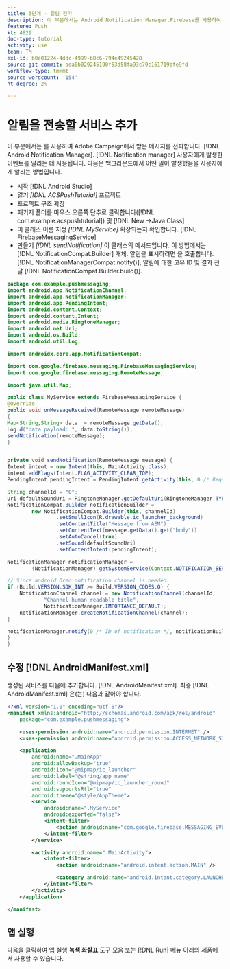 ```yaml
---
title: 5단계 - 알림 전파
description: 이 부분에서는 Android Notification Manager.Firebase를 사용하여 Adobe Campaign에서 받은 메시지를 전파합니다
feature: Push
kt: 4829
doc-type: tutorial
activity: use
team: TM
exl-id: b0e01224-4ddc-4999-b8c6-794e49245428
source-git-commit: ada0b029245190f53d58fa93c79c161719bfe9fd
workflow-type: tm+mt
source-wordcount: '154'
ht-degree: 2%

---
```


# 알림을 전송할 서비스 추가

이 부분에서는 를 사용하여 Adobe Campaign에서 받은 메시지를 전파합니다. [!DNL Android Notification Manager]. [!DNL Notification manager] 사용자에게 발생한 이벤트를 알리는 데 사용됩니다.
다음은 백그라운드에서 어떤 일이 발생했음을 사용자에게 알리는 방법입니다.

* 시작 [!DNL Android Studio]
* 열기 *[!DNL ACSPushTutorial]* 프로젝트
* 프로젝트 구조 확장
* 패키지 폴더를 마우스 오른쪽 단추로 클릭합니다([!DNL com.example.acspushtutorial]) 및 [!DNL New ->Java Class]
* 이 클래스 이름 지정 *[!DNL MyService]* 확장되는지 확인합니다. [!DNL FirebaseMessagingService]
* 만들기 *[!DNL sendNotification]* 이 클래스의 메서드입니다. 이 방법에서는 [!DNL NotificationCompat.Builder] 개체. 알림을 표시하려면 을 호출합니다. [!DNL NotificationManagerCompat.notify()], 알림에 대한 고유 ID 및 결과 전달 [!DNL NotificationCompat.Builder.build()].

<!--
Removed `{.line-numbers}` below
-->

```java
package com.example.pushmessaging;
import android.app.NotificationChannel;
import android.app.NotificationManager;
import android.app.PendingIntent;
import android.content.Context;
import android.content.Intent;
import android.media.RingtoneManager;
import android.net.Uri;
import android.os.Build;
import android.util.Log;

import androidx.core.app.NotificationCompat;

import com.google.firebase.messaging.FirebaseMessagingService;
import com.google.firebase.messaging.RemoteMessage;

import java.util.Map;

public class MyService extends FirebaseMessagingService {
@Override
public void onMessageReceived(RemoteMessage remoteMessage)
{
Map<String,String> data  = remoteMessage.getData();
Log.d("data payload: ", data.toString());
sendNotification(remoteMessage);
}


private void sendNotification(RemoteMessage message) {
Intent intent = new Intent(this, MainActivity.class);
intent.addFlags(Intent.FLAG_ACTIVITY_CLEAR_TOP);
PendingIntent pendingIntent = PendingIntent.getActivity(this, 0 /* Request code */, intent, PendingIntent.FLAG_ONE_SHOT);

String channelId = "0";
Uri defaultSoundUri = RingtoneManager.getDefaultUri(RingtoneManager.TYPE_NOTIFICATION);
NotificationCompat.Builder notificationBuilder =
        new NotificationCompat.Builder(this, channelId)
                .setSmallIcon(R.drawable.ic_launcher_background)
                .setContentTitle("Message from AEM")
                .setContentText(message.getData().get("body"))
                .setAutoCancel(true)
                .setSound(defaultSoundUri)
                .setContentIntent(pendingIntent);

NotificationManager notificationManager =
        (NotificationManager) getSystemService(Context.NOTIFICATION_SERVICE);

// Since android Oreo notification channel is needed.
if (Build.VERSION.SDK_INT >= Build.VERSION_CODES.O) {
    NotificationChannel channel = new NotificationChannel(channelId,
            "Channel human readable title",
            NotificationManager.IMPORTANCE_DEFAULT);
    notificationManager.createNotificationChannel(channel);
}

notificationManager.notify(0 /* ID of notification */, notificationBuilder.build());
}
}
```

## 수정 [!DNL AndroidManifest.xml]

생성된 서비스를 다음에 추가합니다. [!DNL AndroidManifest.xml]. 최종 [!DNL AndroidManifest.xml] 은(는) 다음과 같아야 합니다.

<!--
Removed `{.line-numbers}` below
-->

```xml
<?xml version="1.0" encoding="utf-8"?>
<manifest xmlns:android="http://schemas.android.com/apk/res/android"
    package="com.example.pushmessaging">

    <uses-permission android:name="android.permission.INTERNET" />
    <uses-permission android:name="android.permission.ACCESS_NETWORK_STATE" />

    <application
        android:name=".MainApp"
        android:allowBackup="true"
        android:icon="@mipmap/ic_launcher"
        android:label="@string/app_name"
        android:roundIcon="@mipmap/ic_launcher_round"
        android:supportsRtl="true"
        android:theme="@style/AppTheme">
        <service
            android:name=".MyService"
            android:exported="false">
            <intent-filter>
                <action android:name="com.google.firebase.MESSAGING_EVENT" />
            </intent-filter>
        </service>

        <activity android:name=".MainActivity">
            <intent-filter>
                <action android:name="android.intent.action.MAIN" />

                <category android:name="android.intent.category.LAUNCHER" />
            </intent-filter>
        </activity>
    </application>

</manifest>
```

## 앱 실행

다음을 클릭하여 앱 실행 **녹색 화살표** 도구 모음 또는 [!DNL Run] 메뉴 아래의 제품에서 사용할 수 있습니다.
